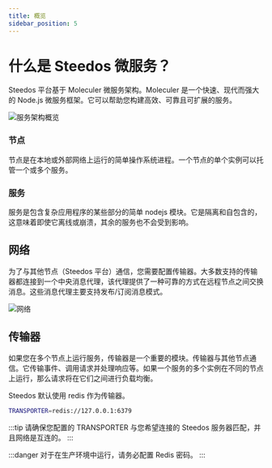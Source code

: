 ```yaml
---
title: 概览
sidebar_position: 5
---
```


# 什么是 Steedos 微服务？

Steedos 平台基于 Moleculer 微服务架构。Moleculer 是一个快速、现代而强大的 Node.js 微服务框架。它可以帮助您构建高效、可靠且可扩展的服务。

![服务架构概览](/img/service/architectures/mixed.svg)

### 节点

节点是在本地或外部网络上运行的简单操作系统进程。一个节点的单个实例可以托管一个或多个服务。

### 服务

服务是包含复杂应用程序的某些部分的简单 nodejs 模块。它是隔离和自包含的，这意味着即使它离线或崩溃，其余的服务也不会受到影响。

## 网络

为了与其他节点（Steedos 平台）通信，您需要配置传输器。大多数支持的传输器都连接到一个中央消息代理，该代理提供了一种可靠的方式在远程节点之间交换消息。这些消息代理主要支持发布/订阅消息模式。

![网络](/img/service/networking.svg)

## 传输器

如果您在多个节点上运行服务，传输器是一个重要的模块。传输器与其他节点通信。它传输事件、调用请求并处理响应等。如果一个服务的多个实例在不同的节点上运行，那么请求将在它们之间进行负载均衡。

Steedos 默认使用 redis 作为传输器。

```bash
TRANSPORTER=redis://127.0.0.1:6379
```

:::tip
请确保您配置的 TRANSPORTER 与您希望连接的 Steedos 服务器匹配，并且网络是互连的。
:::

:::danger
对于在生产环境中运行，请务必配置 Redis 密码。
:::
